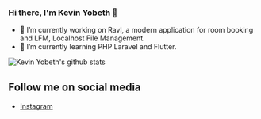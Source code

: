 ### Hi there, I'm Kevin Yobeth 👋
- 🔭 I’m currently working on Ravl, a modern application for room booking and LFM, Localhost File Management.
- 🌱 I’m currently learning PHP Laravel and Flutter.

![Kevin Yobeth's github stats](https://github-readme-stats.vercel.app/api?username=kevinyobeth&show_icons=true&theme=cobalt) 

## Follow me on social media 
- [Instagram](https://instagram.com/kevinyobeth) 

<!--
**KevinYobeth/KevinYobeth** is a ✨ _special_ ✨ repository because its `README.md` (this file) appears on your GitHub profile.

Here are some ideas to get you started:

- 🔭 I’m currently working on ...
- 🌱 I’m currently learning ...
- 👯 I’m looking to collaborate on ...
- 🤔 I’m looking for help with ...
- 💬 Ask me about ...
- 📫 How to reach me: ...
- 😄 Pronouns: ...
- ⚡ Fun fact: ...
-->
